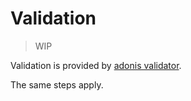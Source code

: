 # Validation
> WIP

Validation is provided by [adonis validator](https://adonisjs.com/docs/3.2/validator).

The same steps apply.
